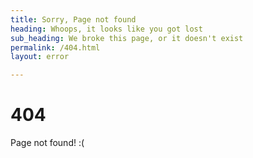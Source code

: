```yaml
---
title: Sorry, Page not found
heading: Whoops, it looks like you got lost
sub_heading: We broke this page, or it doesn't exist
permalink: /404.html
layout: error

---
```


# 404
Page not found! :(